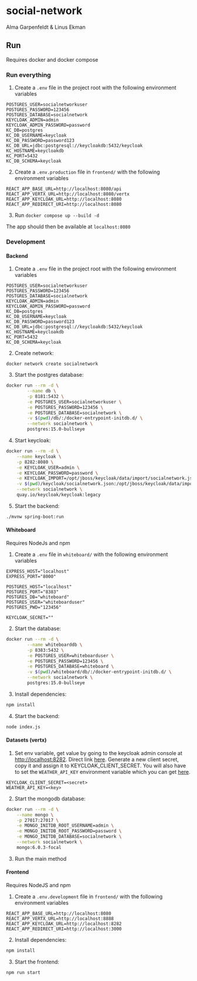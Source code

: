# social-network
Alma Garpenfeldt & Linus Ekman

## Run
Requires docker and docker compose

### Run everything
1. Create a `.env` file in the project root with the following environment variables
```
POSTGRES_USER=socialnetworkuser
POSTGRES_PASSWORD=123456
POSTGRES_DATABASE=socialnetwork
KEYCLOAK_ADMIN=admin
KEYCLOAK_ADMIN_PASSWORD=password
KC_DB=postgres
KC_DB_USERNAME=keycloak
KC_DB_PASSWORD=password123
KC_DB_URL=jdbc:postgresql://keycloakdb:5432/keycloak
KC_HOSTNAME=keycloakdb
KC_PORT=5432
KC_DB_SCHEMA=keycloak
```

2. Create a `.env.production` file in `frontend/` with the following environment variables
```
REACT_APP_BASE_URL=http://localhost:8080/api
REACT_APP_VERTX_URL=http://localhost:8080/vertx
REACT_APP_KEYCLOAK_URL=http://localhost:8080
REACT_APP_REDIRECT_URI=http://localhost:8080
```

3. Run `docker compose up --build -d`

The app should then be available at `localhost:8080`


### Development

#### Backend

1. Create a `.env` file in the project root with the following environment variables
```
POSTGRES_USER=socialnetworkuser
POSTGRES_PASSWORD=123456
POSTGRES_DATABASE=socialnetwork
KEYCLOAK_ADMIN=admin
KEYCLOAK_ADMIN_PASSWORD=password
KC_DB=postgres
KC_DB_USERNAME=keycloak
KC_DB_PASSWORD=password123
KC_DB_URL=jdbc:postgresql://keycloakdb:5432/keycloak
KC_HOSTNAME=keycloakdb
KC_PORT=5432
KC_DB_SCHEMA=keycloak
```

2. Create network:
```
docker network create socialnetwork
```

3. Start the postgres database:
```sh
docker run --rm -d \
        --name db \
        -p 8181:5432 \
        -e POSTGRES_USER=socialnetworkuser \
        -e POSTGRES_PASSWORD=123456 \
        -e POSTGRES_DATABASE=socialnetwork \
        -v $(pwd)/db/:/docker-entrypoint-initdb.d/ \
        --network socialnetwork \
        postgres:15.0-bullseye
```

4. Start keycloak:
```sh
docker run --rm -d \
    --name keycloak \
    -p 8282:8080 \
    -e KEYCLOAK_USER=admin \
    -e KEYCLOAK_PASSWORD=password \
    -e KEYCLOAK_IMPORT=/opt/jboss/keycloak/data/import/socialnetwork.json \
    -v $(pwd)/keycloak/socialnetwork.json:/opt/jboss/keycloak/data/import/socialnetwork.json \
    --network socialnetwork \
    quay.io/keycloak/keycloak:legacy
```

5. Start the backend:
```sh
./mvnw spring-boot:run
```

#### Whiteboard
Requires NodeJs and npm

1. Create a `.env` file in `whiteboard/` with the following environment variables
```
EXPRESS_HOST="localhost"
EXPRESS_PORT="8000"

POSTGRES_HOST="localhost"
POSTGRES_PORT="8383"
POSTGRES_DB="whiteboard"
POSTGRES_USER="whiteboarduser"
POSTGRES_PWD="123456"

KEYCLOAK_SECRET=""
```

2. Start the database:
```sh
docker run --rm -d \
        --name whiteboarddb \
        -p 8383:5432 \
        -e POSTGRES_USER=whiteboarduser \
        -e POSTGRES_PASSWORD=123456 \
        -e POSTGRES_DATABASE=whiteboard \
        -v $(pwd)/whiteboard/db/:/docker-entrypoint-initdb.d/ \
        --network socialnetwork \
        postgres:15.0-bullseye
```

3. Install dependencies:
```sh
npm install
```

4. Start the backend:
```sh
node index.js
```

#### Datasets (vertx)
1. Set env variable, get value by going to the keycloak admin console at [http://localhost:8282](http://localhost:8282).
Direct link [here](http://localhost:8282/auth/admin/master/console/#/socialnetwork/clients/39c8d8ec-4b5a-44c7-8689-0c95e740a412/credentials). Generate a new client secret, copy it and assign it to KEYCLOAK\_CLIENT\_SECRET.
You will also have to set the `WEATHER_API_KEY` environment variable which you can get [here](https://home.openweathermap.org/api_keys).
```
KEYCLOAK_CLIENT_SECRET=<secret>
WEATHER_API_KEY=<key>
```

2. Start the mongodb database:
```sh
docker run --rm -d \
    --name mongo \
    -p 27017:27017 \
    -e MONGO_INITDB_ROOT_USERNAME=admin \
    -e MONGO_INITDB_ROOT_PASSWORD=password \
    -e MONGO_INITDB_DATABASE=socialnetwork \
    --network socialnetwork \
    mongo:6.0.3-focal
```

3. Run the main method


#### Frontend
Requires NodeJS and npm

1. Create a `.env.development` file in `frontend/` with the following environment variables
```
REACT_APP_BASE_URL=http://localhost:8080
REACT_APP_VERTX_URL=http://localhost:8888
REACT_APP_KEYCLOAK_URL=http://localhost:8282
REACT_APP_REDIRECT_URI=http://localhost:3000
```

2. Install dependencies:
```sh
npm install
```

3. Start the frontend:
```sh
npm run start
```
